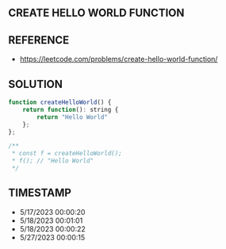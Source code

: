 ## CREATE HELLO WORLD FUNCTION

## REFERENCE

- https://leetcode.com/problems/create-hello-world-function/

## SOLUTION

``` javascript
function createHelloWorld() {
	return function(): string {
        return "Hello World"
    };
};

/**
 * const f = createHelloWorld();
 * f(); // "Hello World"
 */
```


## TIMESTAMP

- 5/17/2023 00:00:20 
- 5/18/2023 00:01:01 
- 5/18/2023 00:00:22
- 5/27/2023 00:00:15
